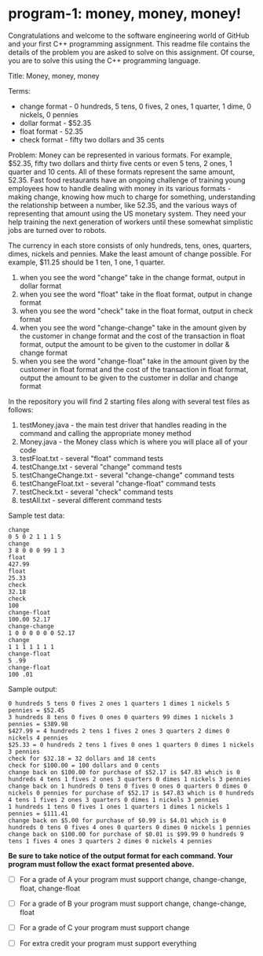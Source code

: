 # program-1: money, money, money!
Congratulations and welcome to the software engineering world of GitHub and your first C++ programming assignment. This readme file contains the details of the problem you are asked to solve on this assignment. Of course, you are to solve this using the C++ programming language. 


Title: Money, money, money

Terms: 
-  change format - 0 hundreds, 5 tens, 0 fives, 2 ones, 1 quarter, 1 dime, 0 nickels, 0 pennies
-  dollar format - $52.35
-  float format - 52.35
-  check format - fifty two dollars and 35 cents
  
Problem: Money can be represented in various formats. For example, $52.35, fifty two dollars and thirty five cents or even 5 tens, 2 ones, 1 quarter and 10 cents. All of these formats represent the same amount, 52.35. Fast food restaurants have an ongoing challenge of training young employees how to handle dealing with money in its various formats - making change, knowing how much to charge for something, understanding the relationship between a number, like 52.35, and the various ways of representing that amount using the US monetary system. They need your help training the next generation of workers until these somewhat simplistic jobs are turned over to robots. 

The currency in each store consists of only hundreds, tens, ones, quarters, dimes, nickels and pennies. Make the least amount of change possible. For example, $11.25 should be 1 ten, 1 one, 1 quarter.

1. when you see the word "change" take in the change format, output in dollar format
2. when you see the word "float" take in the float format, output in change format
3. when you see the word "check" take in the float format, output in check format
4. when you see the word "change-change" take in the amount given by the customer in change format and the cost of the transaction in float format, output the amount to be given to the customer in dollar & change format
5. when you see the word "change-float" take in the amount given by the customer in float format and the cost of the transaction in float format, output the amount to be given to the customer in dollar and change format

In the repository you will find 2 starting files along with several test files as follows:
1. testMoney.java - the main test driver that handles reading in the command and calling the appropriate money method
2. Money.java - the Money class which is where you will place all of your code
3. testFloat.txt - several "float" command tests
4. testChange.txt - several "change" command tests
5. testChangeChange.txt - several "change-change" command tests
6. testChangeFloat.txt - several "change-float" command tests
7. testCheck.txt - several "check" command tests
8. testAll.txt - several different command tests

Sample test data:
```
change 
0 5 0 2 1 1 1 5
change
3 8 0 0 0 99 1 3
float 
427.99
float 
25.33
check 
32.18
check 
100
change-float 
100.00 52.17
change-change 
1 0 0 0 0 0 0 52.17
change 
1 1 1 1 1 1 1
change-float
5 .99
change-float 
100 .01
```

Sample output:
```
0 hundreds 5 tens 0 fives 2 ones 1 quarters 1 dimes 1 nickels 5 pennies = $52.45
3 hundreds 8 tens 0 fives 0 ones 0 quarters 99 dimes 1 nickels 3 pennies = $389.98
$427.99 = 4 hundreds 2 tens 1 fives 2 ones 3 quarters 2 dimes 0 nickels 4 pennies
$25.33 = 0 hundreds 2 tens 1 fives 0 ones 1 quarters 0 dimes 1 nickels 3 pennies
check for $32.18 = 32 dollars and 18 cents
check for $100.00 = 100 dollars and 0 cents
change back on $100.00 for purchase of $52.17 is $47.83 which is 0 hundreds 4 tens 1 fives 2 ones 3 quarters 0 dimes 1 nickels 3 pennies
change back on 1 hundreds 0 tens 0 fives 0 ones 0 quarters 0 dimes 0 nickels 0 pennies for purchase of $52.17 is $47.83 which is 0 hundreds 4 tens 1 fives 2 ones 3 quarters 0 dimes 1 nickels 3 pennies
1 hundreds 1 tens 0 fives 1 ones 1 quarters 1 dimes 1 nickels 1 pennies = $111.41
change back on $5.00 for purchase of $0.99 is $4.01 which is 0 hundreds 0 tens 0 fives 4 ones 0 quarters 0 dimes 0 nickels 1 pennies
change back on $100.00 for purchase of $0.01 is $99.99 0 hundreds 9 tens 1 fives 4 ones 3 quarters 2 dimes 0 nickels 4 pennies
```
**Be sure to take notice of the output format for each command. Your program must follow the exact format presented above.** 

- [ ] For a grade of A your program must support change, change-change, float, change-float
- [ ] For a grade of B your program must support change, change-change, float
- [ ] For a grade of C your program must support change
- [ ] For extra credit your program must support everything

